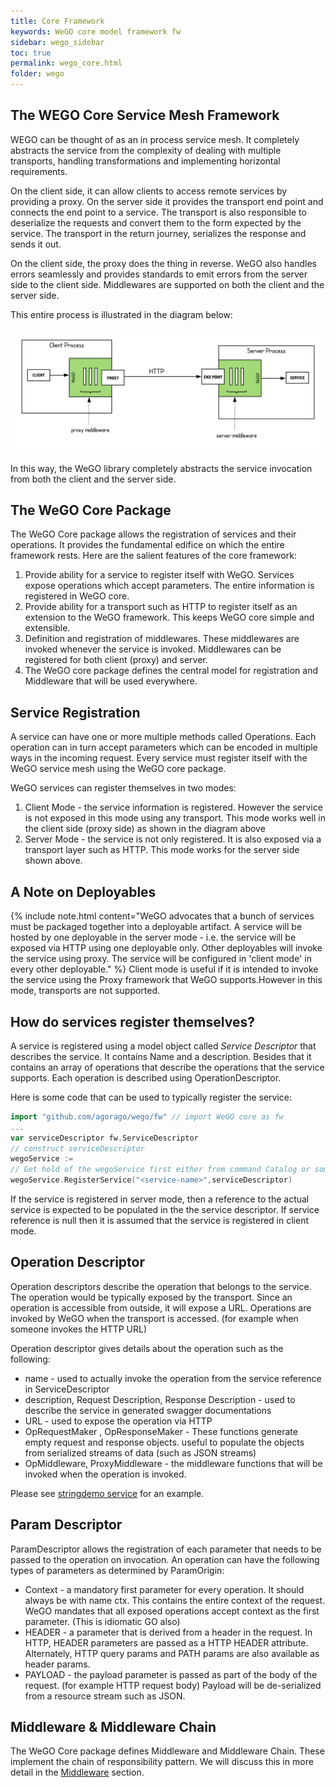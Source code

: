 ```yaml
---
title: Core Framework
keywords: WeGO core model framework fw
sidebar: wego_sidebar
toc: true
permalink: wego_core.html
folder: wego
---
```

## The WEGO Core Service Mesh Framework 
WEGO can be thought of as an in process service mesh. It completely abstracts the service from the complexity of dealing with multiple transports, handling transformations and implementing horizontal requirements. 

On the client side, it can allow clients to access remote services by providing a proxy. On the server side it provides the transport end point and connects the end point to a service. The transport is also responsible to deserialize the requests and convert them to the form expected by the service. The transport in the return journey, serializes the response and sends it out.

On the client side, the proxy does the thing in reverse. WeGO also handles errors seamlessly and provides standards to emit errors from the server side to the client side. Middlewares are supported on both the client and the server side.

This entire process is illustrated in the diagram below:

![Interaction Diagram](images/wego/wego_interaction.png)


In this way, the WeGO library completely abstracts the service invocation from both the client and the server side. 

## The WeGO Core Package

The WeGO Core package allows the registration of services and their operations. It provides the fundamental edifice on which the entire framework rests. Here are the salient features of the core framework:

1. Provide ability for a service to register itself with WeGO. Services expose operations which accept parameters. The entire information is registered in WeGO core.
2. Provide ability for a transport such as HTTP to register itself as an extension to the WeGO framework. This keeps WeGO core simple and extensible.
3. Definition and registration of middlewares. These middlewares are invoked whenever the service is invoked. Middlewares can be registered for both client (proxy) and server.
4. The WeGO core package defines the central model for registration and Middleware that will be used everywhere.

 
## Service Registration

A service can have one or more multiple methods called Operations. Each operation can in turn accept parameters which can be encoded in multiple ways in the incoming request. Every service must register itself with the WeGO service mesh using the WeGO core package. 

WeGO services can register themselves in two modes:
1. Client Mode - the service information is registered. However the service is not exposed in this mode using any transport. This mode works well in the client side (proxy side) as shown in the diagram above
2. Server Mode -  the service is not only registered. It is also exposed via a transport layer such as HTTP.  This mode works for the server side shown above. 

##  A Note on Deployables
{% include note.html content="WeGO advocates that a bunch of services must be packaged together into a deployable artifact. A service will be hosted by one deployable in the server mode - i.e. the service will be exposed via HTTP using one deployable only. Other deployables will invoke the service using proxy. The service will be configured in 'client mode' in every other deployable." %}
Client mode is useful if it is intended to invoke the service using the Proxy framework that WeGO supports.However in this mode,  transports are not supported. 

## How do services register themselves?

A service is registered using a model object called _Service Descriptor_ that describes the service. It contains Name and a description. Besides that it contains an array of operations that describe the operations that the service supports. Each operation is described using OperationDescriptor.

Here is some code that can be used to typically register the service:
```go
import "github.com/agorago/wego/fw" // import WeGO core as fw
...
var serviceDescriptor fw.ServiceDescriptor
// construct serviceDescriptor
wegoService :=  
// Get hold of the wegoService first either from command Catalog or some other way
wegoService.RegisterService("<service-name>",serviceDescriptor)
```

 
If the service is registered in server mode, then a reference to the actual service is expected to be populated in the  the service descriptor. If service reference is null then it is assumed that the service is registered in client mode. 

## Operation Descriptor

Operation descriptors describe the operation that belongs to the service. The operation would be typically exposed by the transport. Since an operation is accessible from outside, it will expose a URL. Operations are invoked by WeGO when the transport is accessed. (for example when someone invokes the HTTP URL)

Operation descriptor gives details about the operation such as the following:
* name - used to actually invoke the operation from the service reference in ServiceDescriptor
* description, Request Description, Response Description - used to describe the service in generated swagger documentations
* URL - used to expose the operation via HTTP
* OpRequestMaker , OpResponseMaker - These functions generate empty request and response objects. useful to populate the objects from serialized streams of data (such as JSON streams)
* OpMiddleware, ProxyMiddleware - the middleware functions that will be invoked when the operation is invoked.

Please see [stringdemo service](https://github.com/agorago/stringdemoapi/blob/master/register/register.go) for an example. 

## Param Descriptor

ParamDescriptor allows the registration of each parameter that needs to be passed to the operation on invocation. An operation can have the following types of parameters as determined by ParamOrigin:
* Context - a mandatory first parameter for every operation. It should always be with name ctx. This contains the entire context of the request. WeGO mandates that all exposed operations accept context as the first parameter. (This is idiomatic GO also)
* HEADER - a parameter that is derived from a header in the request. In HTTP, HEADER parameters are passed as a HTTP HEADER attribute. Alternately, HTTP query params and PATH params are also available as header params.
* PAYLOAD - the payload parameter is passed as part of the body of the request. (for example HTTP request body) Payload will be de-serialized from a resource stream such as JSON.

## Middleware & Middleware Chain

The WeGO Core package defines Middleware and Middleware Chain. These implement the chain of responsibility pattern. We will discuss this in more detail in the [Middleware](wego_middleware.html) section.
